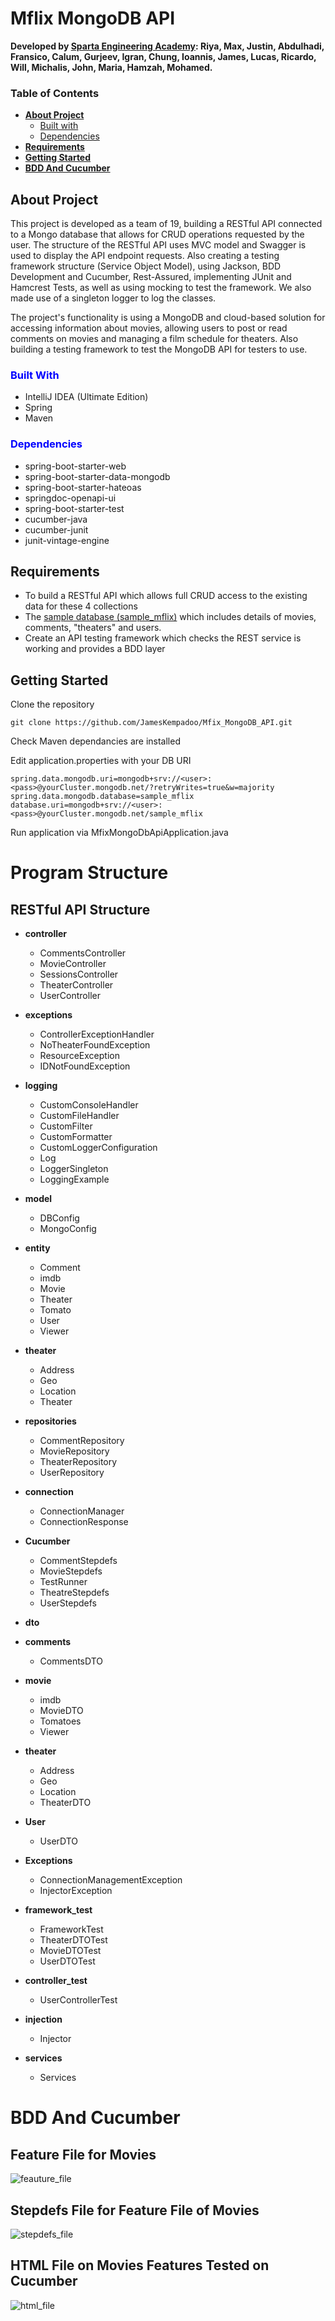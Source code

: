 # Mflix MongoDB API
**Developed by <ins>Sparta Engineering Academy</ins>: 
Riya, 
Max,
Justin,
Abdulhadi,
Fransico,
Calum,
Gurjeev,
Igran,
Chung,
Ioannis,
James,
Lucas,
Ricardo,
Will,
Michalis,
John,
Maria,
Hamzah,
Mohamed.**

### **Table of Contents**
* [**About Project**](#about-project)
    * [Built with](#built-with)
    * [Dependencies](#dependencies)
* [**Requirements**](#requirements)
* [**Getting Started**](#getting-started)
* [**BDD And Cucumber**](#bdd-and-cucumber)

## About Project


This project is developed as a team of 19, building a RESTful API connected to a Mongo database that allows for CRUD operations requested by the user. The structure of the 
RESTful API uses MVC model and Swagger is used to display the API endpoint requests.
Also creating a testing framework structure (Service Object Model), using Jackson,
BDD Development and Cucumber, Rest-Assured, implementing JUnit and Hamcrest Tests, as well as using mocking to test the framework. We also
made use of a singleton logger to log the classes.

The project's functionality is using a MongoDB and cloud-based solution for accessing information about movies,
allowing users to post or read comments on movies and managing a film schedule for theaters. Also building a testing framework to test the MongoDB API for testers to use.




### <span style="color: blue;">**Built With**</span>

* IntelliJ IDEA (Ultimate Edition)
* Spring
* Maven
### <span style="color: blue;">**Dependencies**</span>

* spring-boot-starter-web
* spring-boot-starter-data-mongodb
* spring-boot-starter-hateoas
* springdoc-openapi-ui
* spring-boot-starter-test
* cucumber-java
* cucumber-junit
* junit-vintage-engine

## Requirements

* To build a RESTful API which allows full CRUD access to the existing data for these 4 collections
* The [sample database (sample_mflix)](https://www.mongodb.com/docs/atlas/sample-data/sample-mflix/) which includes details of movies, comments, "theaters" and users.
* Create an API testing framework which checks the REST service is working and provides a BDD layer



## Getting Started

Clone the repository
```
git clone https://github.com/JamesKempadoo/Mfix_MongoDB_API.git
```
Check Maven dependancies are installed

Edit application.properties with your DB URI
```
spring.data.mongodb.uri=mongodb+srv://<user>:<pass>@yourCluster.mongodb.net/?retryWrites=true&w=majority
spring.data.mongodb.database=sample_mflix
database.uri=mongodb+srv://<user>:<pass>@yourCluster.mongodb.net/sample_mflix
```
Run application via MfixMongoDbApiApplication.java
# Program Structure
## RESTful API Structure

* **controller**
  * CommentsController
  * MovieController
  * SessionsController
  * TheaterController
  * UserController
  
* **exceptions**
  * ControllerExceptionHandler
  * NoTheaterFoundException
  * ResourceException
  * IDNotFoundException
 
* **logging**
  * CustomConsoleHandler
  * CustomFileHandler 
  * CustomFilter
  * CustomFormatter
  * CustomLoggerConfiguration
  * Log
  * LoggerSingleton
  * LoggingExample

* **model**
  * DBConfig
  * MongoConfig
  
* **entity**
  * Comment
  * imdb
  * Movie
  * Theater
  * Tomato
  * User
  * Viewer

* **theater**
  * Address
  * Geo
  * Location
  * Theater
  
* **repositories**
  * CommentRepository
  * MovieRepository
  * TheaterRepository 
  * UserRepository 

* **connection**
    * ConnectionManager
    * ConnectionResponse
  
* **Cucumber**
  * CommentStepdefs
  * MovieStepdefs
  * TestRunner
  * TheatreStepdefs
  * UserStepdefs

* **dto**
* **comments**
  * CommentsDTO 

* **movie**
  * imdb
  * MovieDTO
  * Tomatoes
  * Viewer

* **theater**
  * Address
  * Geo
  * Location
  * TheaterDTO

* **User**
  * UserDTO

* **Exceptions**
  * ConnectionManagementException
  * InjectorException

* **framework_test**
  * FrameworkTest
  * TheaterDTOTest
  * MovieDTOTest
  * UserDTOTest

* **controller_test**
  * UserControllerTest 

* **injection**
  * Injector

* **services**
  * Services

# BDD And Cucumber
## Feature File for Movies

![feauture_file](https://github.com/JamesKempadoo/Mfix_MongoDB_API/blob/updatedreadme/programscreenshots/feature.png)

## Stepdefs File for Feature File of Movies

![stepdefs_file](https://github.com/JamesKempadoo/Mfix_MongoDB_API/blob/updatedreadme/programscreenshots/stepdefs.png)

## HTML File on Movies Features Tested on Cucumber

![html_file](https://github.com/JamesKempadoo/Mfix_MongoDB_API/blob/updatedreadme/programscreenshots/htmlfile.png)
